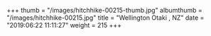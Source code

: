+++
thumb = "/images/hitchhike-00215-thumb.jpg"
albumthumb = "/images/hitchhike-00215.jpg"
title = "Wellington Otaki , NZ"
date = "2019:06:22 11:11:27"
weight = 215
+++

